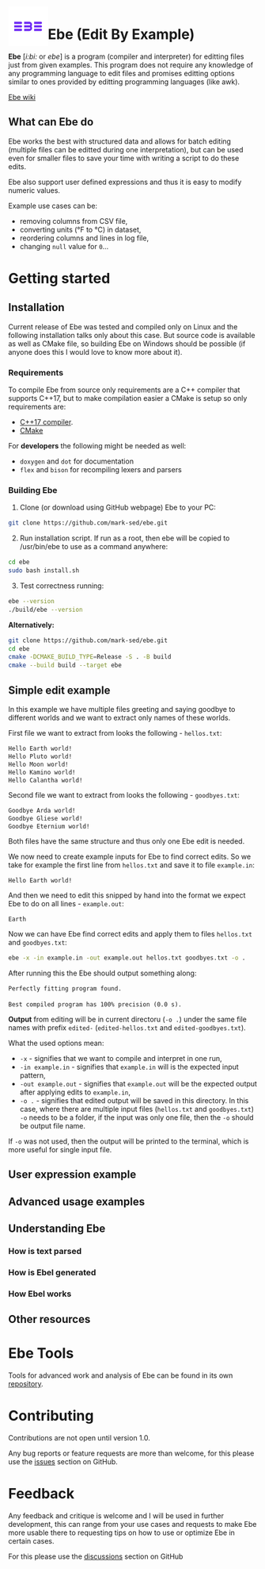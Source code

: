 <img align="left" width="80" height="80" src="https://raw.githubusercontent.com/mark-sed/ebe/main/docs/logo.png" alt="Logo">

# Ebe (Edit By Example)

**Ebe** [_i:bi:_ or _ebe_] is a program (compiler and interpreter) for editting files just from given examples.
This program does not require any knowledge of any programming language to edit files and promises editting options similar to ones provided by editting programming languages (like awk).

[Ebe wiki](https://github.com/mark-sed/ebe/wiki)

## What can Ebe do

Ebe works the best with structured data and allows for batch editing (multiple files can be editted during one interpretation), but can be used even for smaller files to save your time with writing a script to do these edits.

Ebe also support user defined expressions and thus it is easy to modify numeric values.

Example use cases can be:
* removing columns from CSV file,
* converting units (°F to °C) in dataset,
* reordering columns and lines in log file,
* changing `null` value for `0`...

# Getting started

## Installation

Current release of Ebe was tested and compiled only on Linux and the following installation talks only about this case. But source code is available as well as CMake file, so building Ebe on Windows should be possible (if anyone does this I would love to know more about it).

### Requirements

To compile Ebe from source only requirements are a C++ compiler that supports C++17, but to make compilation easier a CMake is setup so only requirements are:
* [C++17 compiler](https://gcc.gnu.org/).
* [CMake](https://cmake.org/)

For __developers__ the following might be needed as well:
* `doxygen` and `dot` for documentation
* `flex` and `bison` for recompiling lexers and parsers

### Building Ebe

1. Clone (or download using GitHub webpage) Ebe to your PC:
```bash
git clone https://github.com/mark-sed/ebe.git
```
2. Run installation script. If run as a root, then ebe will be copied to /usr/bin/ebe to use as a command anywhere:
```bash
cd ebe
sudo bash install.sh
```
3. Test correctness running:
```bash
ebe --version
./build/ebe --version
```

__Alternatively:__

```bash
git clone https://github.com/mark-sed/ebe.git
cd ebe
cmake -DCMAKE_BUILD_TYPE=Release -S . -B build
cmake --build build --target ebe
```

## Simple edit example

In this example we have multiple files greeting and saying goodbye to different worlds and we want to extract only names of these worlds.

First file we want to extract from looks the following - `hellos.txt`:
```
Hello Earth world!
Hello Pluto world!
Hello Moon world!
Hello Kamino world!
Hello Calantha world!
```

Second file we want to extract from looks the following - `goodbyes.txt`:
```
Goodbye Arda world!
Goodbye Gliese world!
Goodbye Eternium world!
```

Both files have the same structure and thus only one Ebe edit is needed.

We now need to create example inputs for Ebe to find correct edits. So we take for example the first line from `hellos.txt` and save it to file `example.in`:
```
Hello Earth world!
```

And then we need to edit this snipped by hand into the format we expect Ebe to do on all lines - `example.out`:
```
Earth
```

Now we can have Ebe find correct edits and apply them to files `hellos.txt` and `goodbyes.txt`:
```bash
ebe -x -in example.in -out example.out hellos.txt goodbyes.txt -o .
```
After running this the Ebe should output something along:
```
Perfectly fitting program found. 

Best compiled program has 100% precision (0.0 s).
```

__Output__ from editing will be in current directoru (`-o .`) under the same file names with prefix `edited-` (`edited-hellos.txt` and `edited-goodbyes.txt`). 

What the used options mean:
* `-x` - signifies that we want to compile and interpret in one run,
* `-in example.in` - signifies that `example.in` will is the expected input pattern,
* `-out example.out` - signifies that `example.out` will be the expected output after applying edits to `example.in`,
* `-o .` - signifies that edited output will be saved in this directory. In this case, where there are multiple input files (`hellos.txt` and `goodbyes.txt`) `-o` needs to be a folder, if the input was only one file, then the `-o` should be output file name.

If `-o` was not used, then the output will be printed to the terminal, which is more useful for single input file.

## User expression example

## Advanced usage examples

## Understanding Ebe

### How is text parsed

### How is Ebel generated

### How Ebel works

## Other resources

# Ebe Tools

Tools for advanced work and analysis of Ebe can be found in its own [repository](https://github.com/mark-sed/ebe-tools).

# Contributing

Contributions are not open until version 1.0.

Any bug reports or feature requests are more than welcome, for this please use the [issues](https://github.com/mark-sed/ebe/issues) section on GitHub.

# Feedback

Any feedback and critique is welcome and I will be used in further development, this can range from your use cases and requests to make Ebe more usable there to requesting tips on how to use or optimize Ebe in certain cases.

For this please use the [discussions](https://github.com/mark-sed/ebe/discussions) section on GitHub
